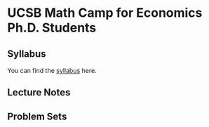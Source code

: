 UCSB Math Camp for Economics Ph.D. Students
===========================================================

## Syllabus

You can find the [syllabus](https://wjeon01.github.io/Math_Camp/MC_Syllabus_19.pdf) here.


## Lecture Notes

## Problem Sets
